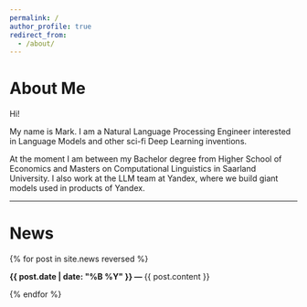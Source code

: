 ```yaml
---
permalink: /
author_profile: true
redirect_from: 
  - /about/
---
```


<div class="about-me">
  <h1>About Me</h1>
  <p>Hi!</p>
  <p>My name is Mark. I am a Natural Language Processing Engineer interested in Language Models and other sci-fi Deep Learning inventions.</p>
  <p>At the moment I am between my Bachelor degree from Higher School of Economics and Masters on Computational Linguistics in Saarland University. I also work at the LLM team at Yandex, where we build giant models used in products of Yandex.</p>
</div>

<hr>

<div class="news-section">
  <h1>News</h1>
  {% for post in site.news reversed %}
    <div class="news-item">
      <p><b>{{ post.date | date: "%B %Y" }} &mdash; </b> {{ post.content }}</p>
    </div>
  {% endfor %}
</div>